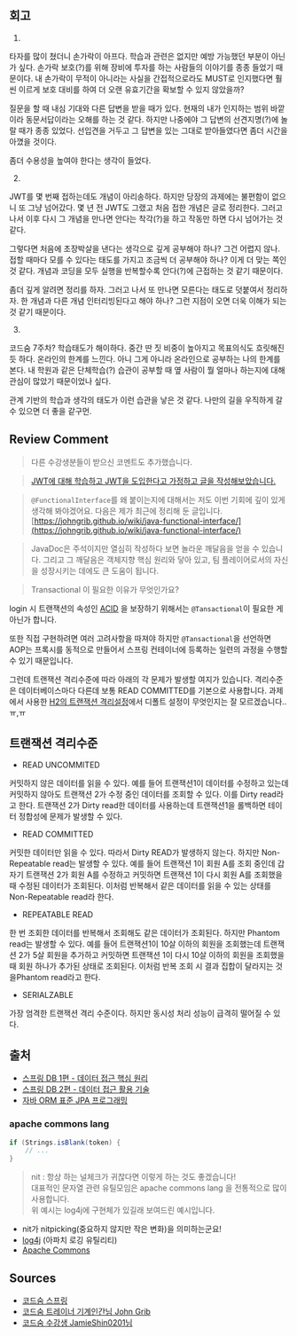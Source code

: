 ## 회고

1)
타자를 많이 쳤더니 손가락이 아프다. 학습과 관련은 없지만 예방 가능했던 부분이 아닌가 싶다. 손가락 보호(?)를 위해 장비에 투자를 하는 사람들의 이야기를 종종 들었기 때문이다. 내 손가락이 무적이 아니라는 사실을 간접적으로라도 MUST로 인지했다면 훨씬 이르게 보호 대비를 하여 더 오랜 유효기간을 확보할 수 있지 않았을까? 

질문을 할 때 내심 기대와 다른 답변을 받을 때가 있다. 현재의 내가 인지하는 범위 바깥이라 동문서답이라는 오해를 하는 것 같다. 하지만 나중에야 그 답변의 선견지명(?)에 놀랄 때가 종종 있었다. 선입견을 거두고 그 답변을 있는 그대로 받아들였다면 좀더 시간을 아꼈을 것이다.

좀더 수용성을 높여야 한다는 생각이 들었다.

2)
JWT를 몇 번째 접하는데도 개념이 아리송하다. 하지만 당장의 과제에는 불편함이 없으니 또 그냥 넘어갔다. 몇 년 전 JWT도 그랬고 처음 접한 개념은 글로 정리한다. 그러고 나서 이후 다시 그 개념을 만나면 안다는 착각(?)을 하고 작동만 하면 다시 넘어가는 것 같다.

그렇다면 처음에 초장박살을 낸다는 생각으로 깊게 공부해야 하나? 그건 어렵지 않나. 접할 때마다 모를 수 있다는 태도를 가지고 조금씩 더 공부해야 하나? 이게 더 맞는 쪽인 것 같다. 개념과 코딩을 모두 실행을 반복할수록 안다(?)에 근접하는 것 같기 때문이다.

좀더 깊게 알려면 정리를 하자. 그러고 나서 또 만나면 모른다는 태도로 덧붙여서 정리하자. 한 개념과 다른 개념 인터리빙된다고 해야 하나? 그런 지점이 오면 더욱 이해가 되는 것 같기 때문이다.

3)
코드숨 7주차? 학습태도가 해이하다. 중간 딴 짓 비중이 높아지고 목표의식도 흐릿해진 듯 하다. 온라인의 한계를 느낀다. 아니 그게 아니라 온라인으로 공부하는 나의 한계를 본다. 내 학원과 같은 단체학습(?) 습관이 공부할 때 옆 사람이 뭘 얼마나 하는지에 대해 관심이 많았기 때문이었나 싶다.

관계 기반의 학습과 생각의 태도가 이런 습관을 낳은 것 같다. 나만의 길을 우직하게 갈 수 있으면 더 좋을 같구먼.

## Review Comment

> 다른 수강생분들이 받으신 코멘트도 추가했습니다.

> [JWT에 대해 학습하고 JWT을 도입한다고 가정하고 글을 작성해보았습니다.](https://github.com/CodeSoom/spring-week6-assignment-1/pull/2#issuecomment-791187665)

> `@FunctionalInterface`를 왜 붙이는지에 대해서는 저도 이번 기회에 깊이 있게 생각해 봐야겠어요. 다음은 제가 최근에 정리해 둔 글입니다.  
[https://johngrib.github.io/wiki/java-functional-interface/](https://johngrib.github.io/wiki/java-functional-interface/)

> JavaDoc은 주석이지만 열심히 작성하다 보면 놀라운 깨달음을 얻을 수 있습니다. 그리고 그 깨달음은 객체지향 핵심 원리와 닿아 있고, 팀 플레이어로서의 자신을 성장시키는 데에도 큰 도움이 됩니다.

> Transactional 이 필요한 이유가 무엇인가요?

login 시 트랜잭션의 속성인 [ACID](https://ko.wikipedia.org/wiki/ACID) 을 보장하기 위해서는 `@Tansactional`이 필요한 게 아닌가 합니다.

또한 직접 구현하려면 여러 고려사항을 따져야 하지만 `@Tansactional`을 선언하면 AOP는 프록시를 동적으로 만들어서 스프링 컨테이너에 등록하는 일련의 과정을 수행할 수 있기 때문입니다. 

그런데 트랜잭션 격리수준에 따라 아래의 각 문제가 발생할 여지가 있습니다. 격리수준은 데이터베이스마다 다른데 보통 READ COMMITTED를 기본으로 사용합니다. 과제에서 사용한 [H2의 트랜잭션 격리설정](https://h2database.com/html/advanced.html#transaction_isolation)에서 디폴트 설정이 무엇인지는 잘 모르겠습니다.. ㅠ,ㅠ 

## 트랜잭션 격리수준

- READ UNCOMMITED

커밋하지 않은 데이터를 읽을 수 있다. 예를 들어 트랜잭션1이 데이터를 수정하고 있는데 커밋하지 않아도 트랜잭션 2가 수정 중인 데이터를 조회할 수 있다. 이를 Dirty read라고 한다. 트랜잭션 2가 Dirty read한 데이터를 사용하는데 트랜잭션1을 롤백하면 테이터 정합성에 문제가 발생할 수 있다.

- READ COMMITTED

커밋한 데이터만 읽을 수 있다. 따라서 Dirty READ가 발생하지 않는다. 하지만 Non-Repeatable read는 발생할 수 있다. 예를 들어 트랜잭션 1이 회원 A를 조회 중인데 갑자기 트랜잭션 2가 회원 A를 수정하고 커밋하면 트랜잭션 1이 다시 회원 A를 조회했을 때 수정된 데이터가 조회된다. 이처럼 반복해서 같은 데이터를 읽을 수 있는 상태를 Non-Repeatable read라 한다.

- REPEATABLE READ

한 번 조회한 데이터를 반복해서 조회해도 같은 데이터가 조회된다. 하지만 Phantom read는 발생할 수 있다. 예를 들어 트랜잭션1이 10살 이하의 회원을 조회했는데 트랜잭션 2가 5살 회원을 추가하고 커밋하면 트랜잭션 1이 다시 10살 이하의 회원을 조회했을 때 회원 하나가 추가된 상태로 조회된다. 이처럼 반복 조회 시 결과 집합이 달라지는 것을Phantom read라고 한다.

- SERIALZABLE

가장 엄격한 트랜잭션 격리 수준이다. 하지만 동시성 처리 성능이 급격히 떨어질 수 있다.

## 출처
- [스프링 DB 1편 - 데이터 접근 핵심 원리](https://www.inflearn.com/course/%EC%8A%A4%ED%94%84%EB%A7%81-db-1/dashboard)
- [스프링 DB 2편 - 데이터 접근 활용 기술](https://www.inflearn.com/course/%EC%8A%A4%ED%94%84%EB%A7%81-db-2?inst=260d2a39)
- [자바 ORM 표준 JPA 프로그래밍](http://www.kyobobook.co.kr/product/detailViewKor.laf?mallGb=KOR&ejkGb=KOR&barcode=9788960777330)


### apache commons lang

```java
if (Strings.isBlank(token) {
	// ...
}
```

> nit : 항상 하는 널체크가 귀찮다면 이렇게 하는 것도 좋겠습니다!  
대표적인 문자열 관련 유틸모임은 apache commons lang 을 전통적으로 많이 사용합니다.  
위 예시는 log4j에 구현체가 있길래 보여드린 예시입니다.


- nit가 nitpicking(중요하지 않지만 작은 변화)을 의미하는군요!
- [log4j](https://ko.wikipedia.org/wiki/Log4j) (아파치 로깅 유틸리티)
- [Apache Commons](https://commons.apache.org/proper/commons-lang/)

## Sources    
    
- [코드숨 스프링](https://www.codesoom.com/courses/spring)    
- [코드숨 트레이너 기계인간님 John Grib](https://johngrib.github.io/)    
- [코드숨 수강생 JamieShin0201님](https://github.com/JamieShin0201)
